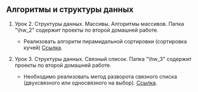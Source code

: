## Алгоритмы и структуры данных

1. Урок 2. Структуры данных. Массивы. Алгоритмы массивов. Папка "\hw_2\" содержит проекты по второй домашней работе.   
    +   Реализовать алгоритм пирамидальной сортировки (сортировка кучей) [Cсылка](https://github.com/ColdSun93/Algorithms_and_data_structures/tree/main/hw_2 "проект").

2. Урок 3. Структуры данных. Связный список. Папка "\hw_3\" содержит проекты по второй домашней работе.   
    +   Необходимо реализовать метод разворота связного списка (двухсвязного или односвязного на выбор). [Cсылка](https://github.com/ColdSun93/Algorithms_and_data_structures/tree/main/hw_2 "проект"). 
